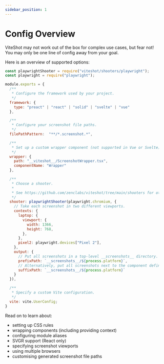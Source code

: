 ```yaml
---
sidebar_position: 1
---
```


# Config Overview

ViteShot may not work out of the box for complex use cases, but fear not! You may only be one line of config away from your goal.

Here is an overview of supported options:

```js title="/viteshot.config.js"
const playwrightShooter = require("viteshot/shooters/playwright");
const playwright = require("playwright");

module.exports = {
  /**
   * Configure the framework used by your project.
   */
  framework: {
    type: "preact" | "react" | "solid" | "svelte" | "vue"
  },

  /**
   * Configure your screenshot file paths.
   */
  filePathPattern:  "**/*.screenshot.*",

  /**
   * Set up a custom wrapper component (not supported in Vue or Svelte).
   */
  wrapper: {
    path: "__viteshot__/ScreenshotWrapper.tsx",
    componentName: "Wrapper"
  },

  /**
   * Choose a shooter.
   *
   * See https://github.com/zenclabs/viteshot/tree/main/shooters for other choices.
   */
  shooter: playwrightShooter(playwright.chromium, {
    // Take each screenshot in two different viewports.
    contexts: {
      laptop: {
        viewport: {
          width: 1366,
          height: 768,
        },
      },
      pixel2: playwright.devices["Pixel 2"],
    },
    output: {
      // Put all screenshots in a top-level __screenshots__ directory.
      prefixPath: `__screenshots__/${process.platform}`,
      // Alternatively, put all screenshots next to the component definition.
      suffixPath: `__screenshots__/${process.platform}`
    }
  }),

  /**
   * Specify a custom Vite configuration.
   */
  vite: vite.UserConfig;
}
```

Read on to learn about:

- setting up CSS rules
- wrapping components (including providing context)
- configuring module aliases
- SVGR support (React only)
- specifying screenshot viewports
- using multiple browsers
- customising generated screenshot file paths

